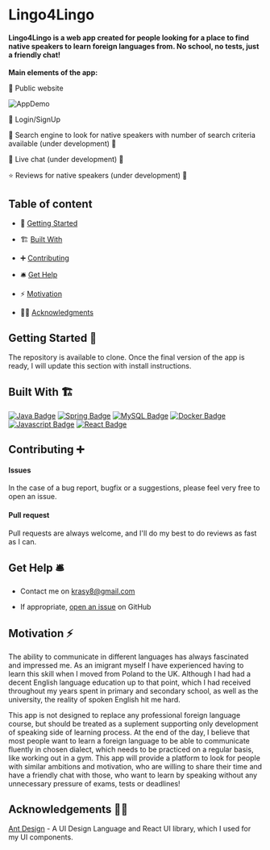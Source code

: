 # Lingo4Lingo  
  

#### Lingo4Lingo is a web app created for people looking for a place to find native speakers to learn foreign languages from. No school, no tests, just a friendly chat!

**Main elements of the app:**

📢 Public website

![AppDemo](https://j.gifs.com/r8JQvp.gif)

🔐 Login/SignUp

🔎 Search engine to look for native speakers with number of search criteria available (under development) 🚧

💬 Live chat (under development) 🚧 

⭐️ Reviews for native speakers (under development) 🚧 

## Table of content  
  
- 🚀 [Getting Started](#getting-started-🚀)

- 🏗 [Built With](#built-with-🏗) 

- ➕ [Contributing](#contributing-➕)

- 🛎 [Get Help](#get-help-🛎) 

- ⚡️ [Motivation](#motivation-⚡️)

- 🙏🏻 [Acknowledgments](#acknowledgements-🙏🏻)
  

## Getting Started 🚀
  

The repository is available to clone.
Once the final version of the app is ready, I will update this section with install instructions.
  

## Built With 🏗
 [![Java Badge](https://img.shields.io/badge/-Java-007396?style=for-the-badge&labelColor=white&logo=java&logoColor=007396)](https://www.java.com/en/) [![Spring Badge](https://img.shields.io/badge/-Spring-6DB33F?style=for-the-badge&labelColor=white&logo=spring&logoColor=6DB33F)](https://spring.io) [![MySQL Badge](https://img.shields.io/badge/-MySQL-4479A1?style=for-the-badge&labelColor=white&logo=mysql&logoColor=4479A1)](https://www.mysql.com) [![Docker Badge](https://img.shields.io/badge/-Docker-2496ED?style=for-the-badge&labelColor=white&logo=docker&logoColor=2496ED)](https://www.docker.com) [![Javascript Badge](https://img.shields.io/badge/-Javascript-F7DF1E?style=for-the-badge&labelColor=black&logo=javascript&logoColor=F7DF1E)](https://www.javascript.com) [![React Badge](https://img.shields.io/badge/-React-61DAFB?style=for-the-badge&labelColor=black&logo=react&logoColor=61DAFB)](https://reactjs.org)
  

## Contributing ➕
  

#### Issues  
  

In the case of a bug report, bugfix or a suggestions, please feel very free to open an issue.  
  

#### Pull request  
  

Pull requests are always welcome, and I'll do my best to do reviews as fast as I can.  
  

## Get Help 🛎
  

- Contact me on krasy8@gmail.com  
  
- If appropriate, [open an issue](https://github.com/Krasy8/Lingo4Lingo/issues) on GitHub  
  

## Motivation ⚡️

The ability to communicate in different languages has always fascinated and impressed me. As an imigrant myself  I have experienced having to learn this skill when I moved from Poland to the UK. Although I had had a decent English language education up to that point, which I had received throughout my years spent in primary and secondary school, as well as the university, the reality of spoken English hit me hard. 

This app is not designed to replace any professional foreign language course, but should be treated as a suplement supporting only development of speaking side of learning process. At the end of the day, I believe that most people want to learn a foreign language to be able to communicate fluently in chosen dialect, which needs to be practiced on a regular basis, like working out in a gym. This app will provide a platform to look for people with similar ambitions and motivation, who are willing to share their time and have a friendly chat with those, who want to learn by speaking without any unnecessary pressure of exams, tests or deadlines!

## Acknowledgements 🙏🏻
 
 [Ant Design](https://ant.design) - A UI Design Language and React UI library, which I used for my UI components.
